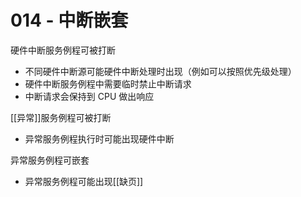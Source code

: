 # 014 - 中断嵌套

硬件中断服务例程可被打断
+ 不同硬件中断源可能硬件中断处理时出现（例如可以按照优先级处理）
+ 硬件中断服务例程中需要临时禁止中断请求
+ 中断请求会保持到 CPU 做出响应

[[异常]]服务例程可被打断
+ 异常服务例程执行时可能出现硬件中断

异常服务例程可嵌套
+ 异常服务例程可能出现[[缺页]]